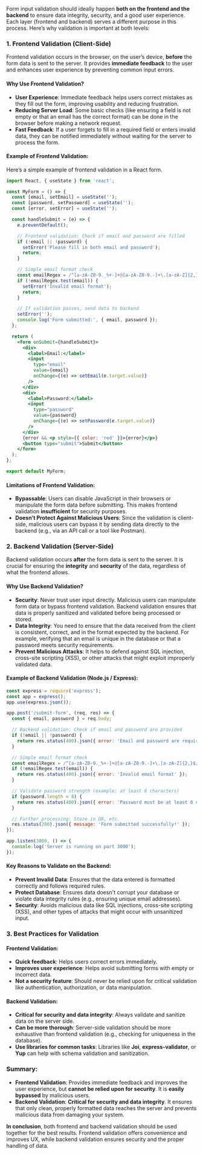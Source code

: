 Form input validation should ideally happen **both on the frontend and the backend** to ensure data integrity, security, and a good user experience. Each layer (frontend and backend) serves a different purpose in this process. Here’s why validation is important at both levels:

### 1. **Frontend Validation** (Client-Side)

Frontend validation occurs in the browser, on the user’s device, **before** the form data is sent to the server. It provides **immediate feedback** to the user and enhances user experience by preventing common input errors.

#### Why Use Frontend Validation?
- **User Experience**: Immediate feedback helps users correct mistakes as they fill out the form, improving usability and reducing frustration.
- **Reducing Server Load**: Some basic checks (like ensuring a field is not empty or that an email has the correct format) can be done in the browser before making a network request.
- **Fast Feedback**: If a user forgets to fill in a required field or enters invalid data, they can be notified immediately without waiting for the server to process the form.

#### Example of Frontend Validation:
Here’s a simple example of frontend validation in a React form.

```jsx
import React, { useState } from 'react';

const MyForm = () => {
  const [email, setEmail] = useState('');
  const [password, setPassword] = useState('');
  const [error, setError] = useState('');

  const handleSubmit = (e) => {
    e.preventDefault();

    // Frontend validation: Check if email and password are filled
    if (!email || !password) {
      setError('Please fill in both email and password');
      return;
    }

    // Simple email format check
    const emailRegex = /^[a-zA-Z0-9._%+-]+@[a-zA-Z0-9.-]+\.[a-zA-Z]{2,}$/;
    if (!emailRegex.test(email)) {
      setError('Invalid email format');
      return;
    }

    // If validation passes, send data to backend
    setError('');
    console.log('Form submitted:', { email, password });
  };

  return (
    <form onSubmit={handleSubmit}>
      <div>
        <label>Email:</label>
        <input
          type="email"
          value={email}
          onChange={(e) => setEmail(e.target.value)}
        />
      </div>
      <div>
        <label>Password:</label>
        <input
          type="password"
          value={password}
          onChange={(e) => setPassword(e.target.value)}
        />
      </div>
      {error && <p style={{ color: 'red' }}>{error}</p>}
      <button type="submit">Submit</button>
    </form>
  );
};

export default MyForm;
```

#### Limitations of Frontend Validation:
- **Bypassable**: Users can disable JavaScript in their browsers or manipulate the form data before submitting. This makes frontend validation **insufficient** for security purposes.
- **Doesn’t Protect Against Malicious Users**: Since the validation is client-side, malicious users can bypass it by sending data directly to the backend (e.g., via an API call or a tool like Postman).

### 2. **Backend Validation** (Server-Side)

Backend validation occurs **after** the form data is sent to the server. It is crucial for ensuring the **integrity** and **security** of the data, regardless of what the frontend allows.

#### Why Use Backend Validation?
- **Security**: Never trust user input directly. Malicious users can manipulate form data or bypass frontend validation. Backend validation ensures that data is properly sanitized and validated before being processed or stored.
- **Data Integrity**: You need to ensure that the data received from the client is consistent, correct, and in the format expected by the backend. For example, verifying that an email is unique in the database or that a password meets security requirements.
- **Prevent Malicious Attacks**: It helps to defend against SQL injection, cross-site scripting (XSS), or other attacks that might exploit improperly validated data.

#### Example of Backend Validation (Node.js / Express):

```javascript
const express = require('express');
const app = express();
app.use(express.json());

app.post('/submit-form', (req, res) => {
  const { email, password } = req.body;

  // Backend validation: Check if email and password are provided
  if (!email || !password) {
    return res.status(400).json({ error: 'Email and password are required' });
  }

  // Simple email format check
  const emailRegex = /^[a-zA-Z0-9._%+-]+@[a-zA-Z0-9.-]+\.[a-zA-Z]{2,}$/;
  if (!emailRegex.test(email)) {
    return res.status(400).json({ error: 'Invalid email format' });
  }

  // Validate password strength (example: at least 8 characters)
  if (password.length < 8) {
    return res.status(400).json({ error: 'Password must be at least 8 characters long' });
  }

  // Further processing: Store in DB, etc.
  res.status(200).json({ message: 'Form submitted successfully!' });
});

app.listen(3000, () => {
  console.log('Server is running on port 3000');
});
```

#### Key Reasons to Validate on the Backend:
- **Prevent Invalid Data**: Ensures that the data entered is formatted correctly and follows required rules.
- **Protect Database**: Ensures data doesn't corrupt your database or violate data integrity rules (e.g., ensuring unique email addresses).
- **Security**: Avoids malicious data like SQL injections, cross-site scripting (XSS), and other types of attacks that might occur with unsanitized input.
  
### 3. **Best Practices for Validation**

#### **Frontend Validation**:
- **Quick feedback**: Helps users correct errors immediately.
- **Improves user experience**: Helps avoid submitting forms with empty or incorrect data.
- **Not a security feature**: Should never be relied upon for critical validation like authentication, authorization, or data manipulation.

#### **Backend Validation**:
- **Critical for security and data integrity**: Always validate and sanitize data on the server side.
- **Can be more thorough**: Server-side validation should be more exhaustive than frontend validation (e.g., checking for uniqueness in the database).
- **Use libraries for common tasks**: Libraries like **Joi**, **express-validator**, or **Yup** can help with schema validation and sanitization.

### Summary:

- **Frontend Validation**: Provides immediate feedback and improves the user experience, but **cannot be relied upon for security**. It is **easily bypassed** by malicious users.
- **Backend Validation**: **Critical for security and data integrity**. It ensures that only clean, properly formatted data reaches the server and prevents malicious data from damaging your system.
  
**In conclusion**, both frontend and backend validation should be used together for the best results. Frontend validation offers convenience and improves UX, while backend validation ensures security and the proper handling of data.